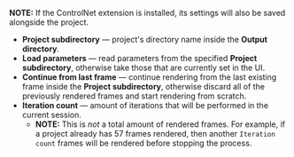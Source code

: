 **NOTE:** If the ControlNet extension is installed, its settings will also be saved alongside the project.  

* **Project subdirectory** — project's directory name inside the **Output directory**.
* **Load parameters** — read parameters from the specified **Project subdirectory**, otherwise take those that are currently set in the UI.
* **Continue from last frame** — continue rendering from the last existing frame inside the **Project subdirectory**, otherwise discard all of the previously rendered frames and start rendering from scratch.
* **Iteration count** — amount of iterations that will be performed in the current session.
    * **NOTE:** This is _not_ a total amount of rendered frames. For example, if a project already has 57 frames rendered, then another `Iteration count` frames will be rendered before stopping the process.
